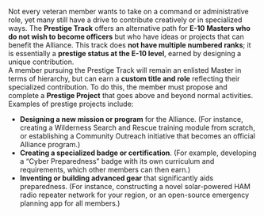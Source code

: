Not every veteran member wants to take on a command or administrative role, yet many still have a drive to contribute creatively or in specialized ways. The **Prestige Track** offers an alternative path for **E-10 Masters who do not wish to become officers** but who have ideas or projects that can benefit the Alliance. This track does **not have multiple numbered ranks**; it is essentially a **prestige status at the E-10 level**, earned by designing a unique contribution.  
A member pursuing the Prestige Track will remain an enlisted Master in terms of hierarchy, but can earn a **custom title and role** reflecting their specialized contribution. To do this, the member must propose and complete a **Prestige Project** that goes above and beyond normal activities. Examples of prestige projects include:  
- **Designing a new mission or program** for the Alliance. (For instance, creating a Wilderness Search and Rescue training module from scratch, or establishing a Community Outreach initiative that becomes an official Alliance program.)  
- **Creating a specialized badge or certification**. (For example, developing a “Cyber Preparedness” badge with its own curriculum and requirements, which other members can then earn.)  
- **Inventing or building advanced gear** that significantly aids preparedness. (For instance, constructing a novel solar-powered HAM radio repeater network for your region, or an open-source emergency planning app for all members.)